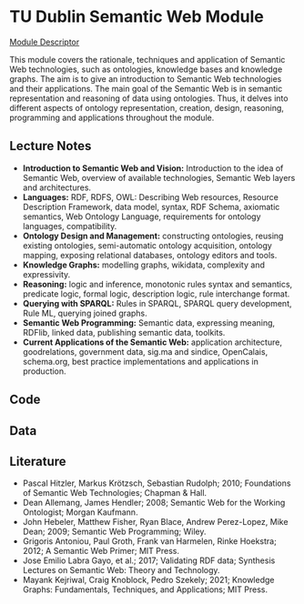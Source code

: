 # TU Dublin Semantic Web Module

[Module Descriptor](https://drive.google.com/file/d/1VlnS-kbH59NmU22s9e0SgaoSJZIFlQmV/view)

This module covers the rationale, techniques and application of Semantic Web technologies, such as ontologies,
knowledge bases and knowledge graphs.
The aim is to give an introduction to Semantic Web technologies and their applications. The main goal of the
Semantic Web is in semantic representation and reasoning of data using ontologies. Thus, it delves into different
aspects of ontology representation, creation, design, reasoning, programming and applications throughout the
module.

## Lecture Notes

- **Introduction to Semantic Web and Vision:** Introduction to the idea of Semantic Web, overview of available technologies, Semantic Web layers and architectures.
- **Languages:** RDF, RDFS, OWL: Describing Web resources, Resource Description Framework, data model, syntax, RDF Schema, axiomatic semantics, Web Ontology Language, requirements for ontology languages, compatibility.
- **Ontology Design and Management:** constructing ontologies, reusing existing ontologies, semi-automatic ontology acquisition, ontology mapping, exposing relational databases, ontology editors and tools.
- **Knowledge Graphs:** modelling graphs, wikidata, complexity and expressivity.
- **Reasoning:** logic and inference, monotonic rules syntax and semantics, predicate logic, formal logic, description logic, rule interchange format.
- **Querying with SPARQL:** Rules in SPARQL, SPARQL query development, Rule ML, querying joined graphs.
- **Semantic Web Programming:** Semantic data, expressing meaning, RDFlib, linked data, publishing semantic data, toolkits.
- **Current Applications of the Semantic Web:** application architecture, goodrelations, government data, sig.ma and sindice, OpenCalais, schema.org, best practice implementations and applications in production.

## Code

## Data

## Literature

- Pascal Hitzler, Markus Krötzsch, Sebastian Rudolph; 2010; Foundations of Semantic Web Technologies; Chapman & Hall.
- Dean Allemang, James Hendler; 2008; Semantic Web for the Working Ontologist; Morgan Kaufmann.
- John Hebeler, Matthew Fisher, Ryan Blace, Andrew Perez-Lopez, Mike Dean; 2009; Semantic Web Programming; Wiley.
- Grigoris Antoniou, Paul Groth, Frank van Harmelen, Rinke Hoekstra; 2012; A Semantic Web Primer; MIT Press.
- Jose Emilio Labra Gayo, et al.; 2017; Validating RDF data; Synthesis Lectures on Semantic Web: Theory and Technology.
- Mayank Kejriwal, Craig Knoblock, Pedro Szekely; 2021; Knowledge Graphs: Fundamentals, Techniques, and Applications; MIT Press.
